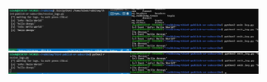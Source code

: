 ![Publish/Subscribe](https://github.com/deesirouss/rabbitMQ/blob/main/third-publish-or-subscribe/logs%20sent%20to%20first%20consumer.jpg "logs sent to first consumer")
![Publish/Subscribe](https://github.com/deesirouss/rabbitMQ/blob/main/third-publish-or-subscribe/logs%20sent%20to%20second%20consumer.jpg "logs sent to second consumer")
